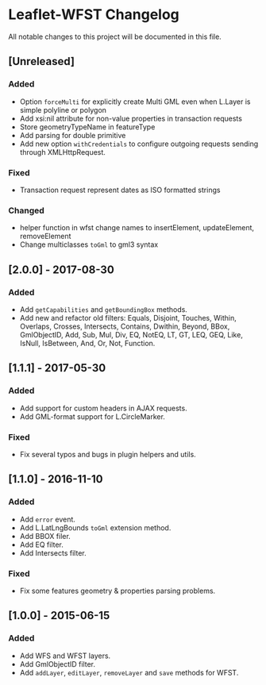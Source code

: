 # Leaflet-WFST Changelog
All notable changes to this project will be documented in this file.

## [Unreleased]

### Added
* Option `forceMulti` for explicitly create Multi GML even when L.Layer is simple polyline or polygon
* Add xsi:nil attribute for non-value properties in transaction requests
* Store geometryTypeName in featureType
* Add parsing for double primitive
* Add new option `withCredentials` to configure outgoing requests sending through XMLHttpRequest.

### Fixed
* Transaction request represent dates as ISO formatted strings


### Changed
* helper function in wfst change names to insertElement, updateElement, removeElement
* Change multiclasses `toGml` to gml3 syntax

## [2.0.0] - 2017-08-30
### Added
* Add `getCapabilities` and `getBoundingBox` methods.
* Add new and refactor old filters: Equals, Disjoint, Touches, Within, Overlaps, Crosses, Intersects, Contains, Dwithin, Beyond, BBox, GmlObjectID, Add, Sub, Mul, Div, EQ, NotEQ, LT, GT, LEQ, GEQ, Like, IsNull, IsBetween, And, Or, Not, Function.

## [1.1.1] - 2017-05-30
### Added
* Add support for custom headers in AJAX requests.
* Add GML-format support for L.CircleMarker.

### Fixed
* Fix several typos and bugs in plugin helpers and utils.

## [1.1.0] - 2016-11-10
### Added
* Add `error` event.
* Add L.LatLngBounds `toGml` extension method.
* Add BBOX filer.
* Add EQ filter.
* Add Intersects filter.

### Fixed
* Fix some features geometry & properties parsing problems.

## [1.0.0] - 2015-06-15
### Added
* Add WFS and WFST layers.
* Add GmlObjectID filter.
* Add `addLayer`, `editLayer`, `removeLayer` and `save` methods for WFST.
